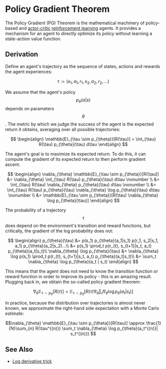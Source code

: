 # Policy Gradient Theorem

The Policy Gradient (PG) Theorem is the mathematical machinery of policy-based and 
[actor-critic](../actor_critic/introduction.md) 
[reinforcement learning](../../reinforcement_learning.md) agents. It provides a mechanism 
for an agent to directly optimize its policy without learning a state-action value function.

## Derivation

Define an agent's trajectory as the sequence of states,
actions and rewards the agent experiences:

$$\tau := (s_1, a_1, r_1, s_2, a_2, r_2, ...)$$

We assume that the agent's policy $$p_{\theta}(a|s)$$ depends on parameters $$\theta$$.
The metric by which we judge the success of the agent is the expected return it obtains,
averaging over all possible trajectories:

$$
\begin{align}
\mathbb{E}_{\tau \sim p_{\theta}}[R(\tau)] = \int_{\tau} R(\tau) p_{\theta}(\tau) d\tau
\end{align}
$$

The agent's goal is to maximize its expected return. To do this, it can compute the
gradient of its expected return to then perform gradient ascent.

$$
\begin{align}
\nabla_{\theta} \mathbb{E}_{\tau \sim p_{\theta}}[R(\tau)] &= \nabla_{\theta} \int_{\tau} R(\tau) p_{\theta}(\tau) d\tau \nonumber \\
&= \int_{\tau} R(\tau) \nabla_{\theta} p_{\theta}(\tau) d\tau \nonumber \\
&= \int_{\tau} R(\tau) p_{\theta}(\tau) \nabla_{\theta} \log p_{\theta}(\tau) d\tau \nonumber \\
&= \mathbb{E}_{\tau \sim p_{\theta}}[R(\tau) \nabla_{\theta} \log p_{\theta}(\tau)]
\end{align}
$$

The probability of a trajectory $$\tau$$ does depend on the environment's transition
and reward functions, but critically, the gradient of the log probability does not:

$$
\begin{align}
p_{\theta}(\tau) &= p(s_1) p_{\theta}(a_1|s_1) p(r_1, s_2|s_1, a_1) p_{\theta}(a_2|s_2)...\\
&= p(s_1) \prod_t p(r_{t}, s_{t+1}|s_t, a_t) p_{\theta}(a_t|s_t)\\
\nabla_{\theta} \log p_{\theta}(\tau) &= \nabla_{\theta} \log p(s_1) \prod_t p(r_{t}, s_{t+1}|s_t, a_t) p_{\theta}(a_t|s_t)\\
&=  \sum_t \nabla_{\theta} \log p_{\theta}(a_t | s_t)
\end{align}
$$

This means that the agent does not need to know the transition function or 
reward function in order to improve its policy - this is an amazing result. Plugging back in,
we obtain the so-called policy gradient theorem:

$$
\begin{equation}
\nabla_{\theta} \mathbb{E}_{\tau \sim p_{\theta}}[R(\tau)]
= \mathbb{E}_{\tau \sim p_{\theta}} \Bigg[ R(\tau) \nabla_{\theta}  \sum_t \nabla_{\theta} \log p_{\theta}(a_t | s_t) \Bigg]
\end{equation}
$$

In practice, because the distribution over trajectories is almost never known, we approximate the
right-hand side expectation with a Monte Carlo estimate:

$$\nabla_{\theta} \mathbb{E}_{\tau \sim p_{\theta}}[R(\tau)] \approx \frac{1}{N}\sum_{n} R(\tau^{(n)}) \sum_t \nabla_{\theta} \log p_{\theta}(a_t^{(n)}| s_t^{(n)}) $$

## See Also

- [Log derivative trick](../../random/log_derivative_trick.md)
